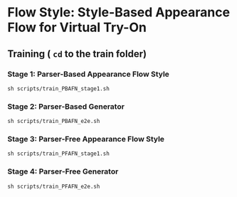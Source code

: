 # Flow Style: Style-Based Appearance Flow for Virtual Try-On
## Training ( `cd` to the train folder)
### Stage 1: Parser-Based Appearance Flow Style
```
sh scripts/train_PBAFN_stage1.sh
```
### Stage 2: Parser-Based Generator
```
sh scripts/train_PBAFN_e2e.sh
```

### Stage 3: Parser-Free Appearance Flow Style
```
sh scripts/train_PFAFN_stage1.sh
```

### Stage 4: Parser-Free Generator
```
sh scripts/train_PFAFN_e2e.sh
```
